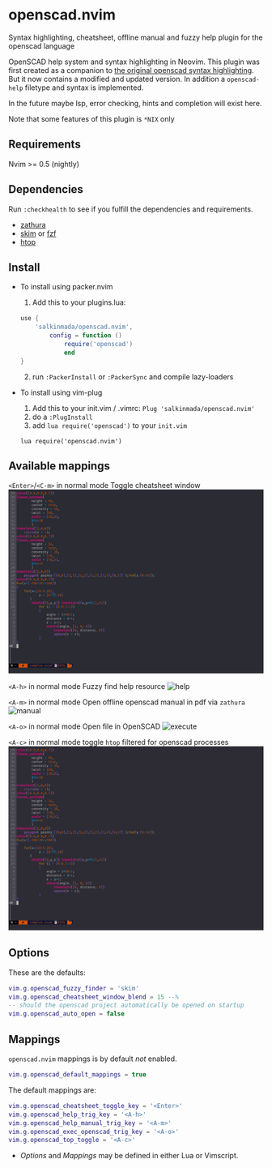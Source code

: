 # openscad.nvim

Syntax highlighting, cheatsheet, offline manual and fuzzy help plugin for the openscad language

OpenSCAD help system and syntax highlighting in Neovim.
This plugin was first created as a companion to [the original openscad syntax highlighting](https://github.com/sirtaj/vim-openscad).
But it now contains a modified and updated version. In addition a `openscad-help` filetype and syntax is implemented.

In the future maybe lsp, error checking, hints and completion will exist here. 

Note that some features of this plugin is `*NIX` only

## Requirements

Nvim >= 0.5 (nightly)

## Dependencies

Run `:checkhealth` to see if you fulfill the dependencies and requirements.

- [zathura](https://github.com/pwmt/zathura)
- [skim](https://github/lotabout/skim.vim) or [fzf](https://github.com/junegunn/fzf.vim)
- [htop](https://htop.dev)

## Install

* To install using packer.nvim
    1. Add this to your plugins.lua:
    ```lua
    use {
        'salkinmada/openscad.nvim',
            config = function ()
                require('openscad')
                end
    }
    ```
    2. run `:PackerInstall` or `:PackerSync` and compile lazy-loaders

* To install using vim-plug
    1. Add this to your init.vim / .vimrc:
    `Plug 'salkinmada/openscad.nvim'`
    2. do a `:PlugInstall`
    3. add `lua require('openscad')` to your `init.vim`
    ```vimscript
    lua require('openscad.nvim')
    ```

## Available mappings

`<Enter>`/`<C-m>` in normal mode
Toggle cheatsheet window
![cheatsheet](./assets/cheatsheet.gif)

`<A-h>` in normal mode
Fuzzy find help resource
![help](./assets/help.gif)

`<A-m>` in normal mode
Open offline openscad manual in pdf via `zathura`
![manual](./assets/manual.gif)

`<A-o>` in normal mode
Open file in OpenSCAD
![execute](./assets/execute.gif)

`<A-c>` in normal mode
toggle `htop` filtered for openscad processes
![execute](./assets/htop.gif)

## Options


These are the defaults:
```lua
vim.g.openscad_fuzzy_finder = 'skim'
vim.g.openscad_cheatsheet_window_blend = 15 --%
-- should the openscad project automatically be opened on startup
vim.g.openscad_auto_open = false
```

## Mappings

`openscad.nvim` mappings is by default *not* enabled.

```lua
vim.g.openscad_default_mappings = true
```

The default mappings are:
```lua
vim.g.openscad_cheatsheet_toggle_key = '<Enter>'
vim.g.openscad_help_trig_key = '<A-h>'
vim.g.openscad_help_manual_trig_key = '<A-m>'
vim.g.openscad_exec_openscad_trig_key = '<A-o>'
vim.g.openscad_top_toggle = '<A-c>'
```

* *Options* and *Mappings* may be defined in either Lua or Vimscript.
